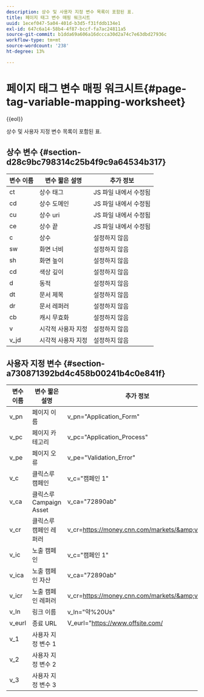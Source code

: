 ```yaml
---
description: 상수 및 사용자 지정 변수 목록이 포함된 표.
title: 페이지 태그 변수 매핑 워크시트
uuid: 1ecef047-5a04-401d-b3d5-f31fddb134e1
exl-id: 647c6a14-58b4-4f87-bccf-fa7ac24811a5
source-git-commit: b1dda69a606a16dccca30d2a74c7e63dbd27936c
workflow-type: tm+mt
source-wordcount: '238'
ht-degree: 13%

---
```


# 페이지 태그 변수 매핑 워크시트{#page-tag-variable-mapping-worksheet}

{{eol}}

상수 및 사용자 지정 변수 목록이 포함된 표.

## 상수 변수 {#section-d28c9bc798314c25b4f9c9a64534b317}

| 변수 이름 | 변수 짧은 설명 | 추가 정보 |
|---|---|---|
| ct | 상수 태그 | JS 파일 내에서 수정됨 |
| cd | 상수 도메인 | JS 파일 내에서 수정됨 |
| cu | 상수 uri | JS 파일 내에서 수정됨 |
| ce | 상수 끝 | JS 파일 내에서 수정됨 |
| c | 상수 | 설정하지 않음 |
| sw | 화면 너비 | 설정하지 않음 |
| sh | 화면 높이 | 설정하지 않음 |
| cd | 색상 깊이 | 설정하지 않음 |
| d | 동적 | 설정하지 않음 |
| dt | 문서 제목 | 설정하지 않음 |
| dr | 문서 레퍼러 | 설정하지 않음 |
| cb | 캐시 무효화 | 설정하지 않음 |
| v | 시각적 사용자 지정 | 설정하지 않음 |
| v_jd | 시각적 사용자 지정 | 설정하지 않음 |

## 사용자 지정 변수 {#section-a730871392bd4c458b00241b4c0e841f}

| 변수 이름 | 변수 짧은 설명 | 추가 정보 |
|---|---|---|
| v_pn | 페이지 이름 | v_pn=&quot;Application_Form&quot; |
| v_pc | 페이지 카테고리 | v_pc=&quot;Application_Process&quot; |
| v_pe | 페이지 오류 | v_pe=&quot;Validation_Error&quot; |
| v_c | 클릭스루 캠페인 | v_c=&quot;캠페인 1&quot; |
| v_ca | 클릭스루 Campaign Asset | v_ca=&quot;72890ab&quot; |
| v_cr | 클릭스루 캠페인 레퍼러 | v_cr=https://money.cnn.com/markets/&amp;v_cp |
| v_ic | 노출 캠페인 | v_c=&quot;캠페인 1&quot; |
| v_ica | 노출 캠페인 자산 | v_ca=&quot;72890ab&quot; |
| v_icr | 노출 캠페인 레퍼러 | v_cr=https://money.cnn.com/markets/&amp;v_cp |
| v_ln | 링크 이름 | v_ln=&quot;약%20Us&quot; |
| v_eurl | 종료 URL | V_eurl=&quot;https://www.offsite.com/ |
| v_1 | 사용자 지정 변수 1 |  |
| v_2 | 사용자 지정 변수 2 |  |
| v_3 | 사용자 지정 변수 3 |  |

